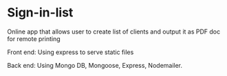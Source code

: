 # Sign-in-list
Online app that allows user to create list of clients and output it as PDF doc for remote printing

Front end: Using express to serve static files

Back end: Using Mongo DB, Mongoose, Express, Nodemailer.

